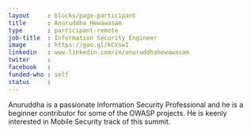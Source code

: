 ```yaml
---
layout     : blocks/page-participant
title      : Anuruddha Hewawasam
type       : participant-remote
job-title  : Information Security Engineer
image      : https://goo.gl/kCVswI
linkedin   : www.linkedin.com/in/anuruddhahewawasam
twiter     :
facebook   :
funded-who : self
status     : 
---
```


Anuruddha is a passionate Information Security Professional and he is a beginner contributor for some of the OWASP projects. He is keenly  interested in Mobile Security track of this summit.
